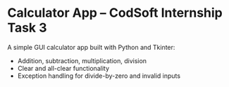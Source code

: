 # Calculator App – CodSoft Internship Task 3

A simple GUI calculator app built with Python and Tkinter:
- Addition, subtraction, multiplication, division
- Clear and all-clear functionality
- Exception handling for divide-by-zero and invalid inputs
